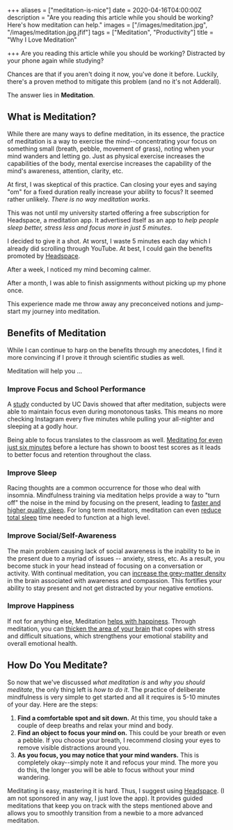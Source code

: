 +++
aliases = ["meditation-is-nice"]
date = 2020-04-16T04:00:00Z
description = "Are you reading this article while you should be working? Here's how meditation can help."
images = ["/images/meditation.jpg", "/images/meditation.jpg.jfif"]
tags = ["Meditation", "Productivity"]
title = "Why I Love Meditation"

+++
Are you reading this article while you should be working? Distracted by your phone again while studying?

Chances are that if you aren't doing it now, you've done it before. Luckily, there's a proven method to mitigate this problem (and no it's not Adderall).

The answer lies in **Meditation**.

## What is Meditation?

While there are many ways to define meditation, in its essence, the practice of meditation is a way to exercise the mind--concentrating your focus on something small (breath, pebble, movement of grass), noting when your mind wanders and letting go. Just as physical exercise increases the capabilities of the body, mental exercise increases the capability of the mind's awareness, attention, clarity, etc.

At first, I was skeptical of this practice. Can closing your eyes and saying "om" for a fixed duration really increase your ability to focus? It seemed rather unlikely. _There is no way meditation works_.

This was not until my university started offering a free subscription for Headspace, a meditation app. It advertised itself as an app to _help_ _people sleep better, stress less and focus more in just 5 minutes_.

I decided to give it a shot. At worst, I waste 5 minutes each day which I already did scrolling through YouTube. At best, I could gain the benefits promoted by [Headspace]().

After a week, I noticed my mind becoming calmer.

After a month, I was able to finish assignments without picking up my phone once.

This experience made me throw away any preconceived notions and jump-start my journey into meditation.

## Benefits of Meditation

While I can continue to harp on the benefits through my anecdotes, I find it more convincing if I prove it through scientific studies as well.

Meditation will help you ...

### Improve Focus and School Performance

A [study]() conducted by UC Davis showed that after meditation, subjects were able to maintain focus even during monotonous tasks. This means no more checking Instagram every five minutes while pulling your all-nighter and sleeping at a godly hour.

Being able to focus translates to the classroom as well. [Meditating for even just six minutes](https://www.sciencedaily.com/releases/2013/04/130409131811.htm) before a lecture has shown to boost test scores as it leads to better focus and retention throughout the class.

### Improve Sleep

Racing thoughts are a common occurrence for those who deal with insomnia. Mindfulness training via meditation helps provide a way to "turn off" the noise in the mind by focusing on the present, leading to [faster and higher quality sleep](https://www.health.harvard.edu/blog/mindfulness-meditation-helps-fight-insomnia-improves-sleep-201502187726). For long term meditators, meditation can even [reduce total sleep](https://www.ncbi.nlm.nih.gov/pmc/articles/PMC2919439/) time needed to function at a high level.

### Improve Social/Self-Awareness

The main problem causing lack of social awareness is the inability to be in the present due to a myriad of issues -- anxiety, stress, etc. As a result, you become stuck in your head instead of focusing on a conversation or activity. With continual meditation, you can [increase the grey-matter density](https://journals.sagepub.com/doi/pdf/10.1177/1533210107311624) in the brain associated with awareness and compassion. This fortifies your ability to stay present and not get distracted by your negative emotions.

### Improve Happiness

If not for anything else, Meditation [helps with happiness](https://www.forbes.com/sites/jeenacho/2016/03/05/increase-happiness-and-sense-of-well-being-through-meditation/#59a058a22adb). Through meditation, you can [thicken the area of your brain](https://www.ncbi.nlm.nih.gov/pmc/articles/PMC3004979/) that copes with stress and difficult situations, which strengthens your emotional stability and overall emotional health.

## How Do You Meditate?

So now that we've discussed _what meditation is_ and _why you should meditate_, the only thing left is _how to do it_. The practice of deliberate mindfulness is very simple to get started and all it requires is 5-10 minutes of your day. Here are the steps:

1. **Find a comfortable spot and sit down.** At this time, you should take a couple of deep breaths and relax your mind and body.
2. **Find an object to focus your mind on.** This could be your breath or even a pebble. If you choose your breath, I recommend closing your eyes to remove visible distractions around you.
3. **As you focus, you may notice that your mind wanders.** This is completely okay--simply note it and refocus your mind. The more you do this, the longer you will be able to focus without your mind wandering.

Meditating is easy, mastering it is hard. Thus, I suggest using [Headspace](https://www.headspace.com/ "url: https://www.headspace.com/"). (I am not sponsored in any way, I just love the app). It provides guided meditations that keep you on track with the steps mentioned above and allows you to smoothly transition from a newbie to a more advanced meditation.